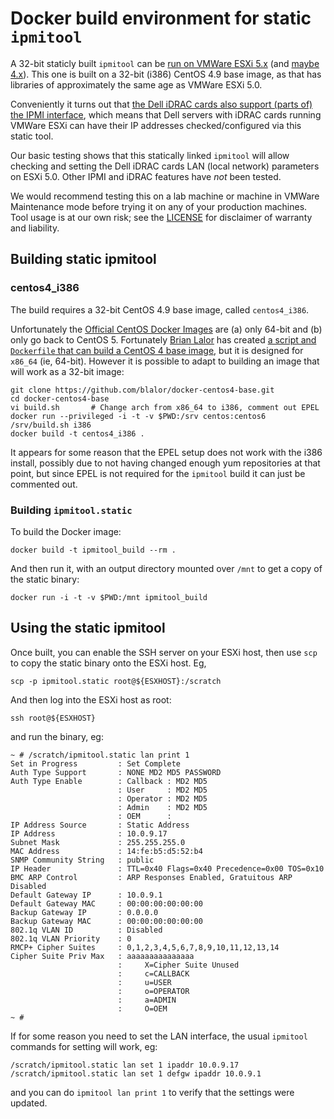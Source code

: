 # Docker build environment for static `ipmitool`

A 32-bit staticly built `ipmitool` can be [run on VMWare ESXi
5.x](https://coderwall.com/p/5cqj0g/esxi-ipmitool-works-on-any-linux-system-as-well)
(and [maybe
4.x](http://blog.rchapman.org/post/17480234232/configuring-bmc-drac-from-esxi-or-linux)).
This one is built on a 32-bit (i386) CentOS 4.9 base image, as that has
libraries of approximately the same age as VMWare ESXi 5.0.

Conveniently it turns out that [the Dell iDRAC cards also support
(parts of) the IPMI
interface](http://web.mit.edu/cron/documentation/dell-server-admin/en/idrac1/chap02.htm),
which means that Dell servers with iDRAC cards running VMWare ESXi
can have their IP addresses checked/configured via this static tool.

Our basic testing shows that this statically linked `ipmitool` will 
allow checking and setting the Dell iDRAC cards LAN (local network)
parameters on ESXi 5.0.  Other IPMI and iDRAC features have *not* 
been tested.  

We would recommend testing this on a lab machine or machine in
VMWare Maintenance mode before trying it on any of your production
machines.  Tool usage is at our own risk; see the [LICENSE](LICENSE) for 
disclaimer of warranty and liability.


## Building static ipmitool

### centos4\_i386

The build requires a 32-bit CentOS 4.9 base
image, called `centos4_i386`.  

Unfortunately the [Official CentOS Docker
Images](https://registry.hub.docker.com/_/centos/) are (a)
only 64-bit and (b) only go back to CentOS 5.  Fortunately
[Brian Lalor](https://github.com/blalor/) has created
[a script and `Dockerfile` that can build a CentOS 4 base
image](https://github.com/blalor/docker-centos4-base), but it is
designed for `x86_64` (ie, 64-bit).  However it is possible to 
adapt to building an image that will work as a 32-bit image:

    git clone https://github.com/blalor/docker-centos4-base.git
    cd docker-centos4-base
    vi build.sh       # Change arch from x86_64 to i386, comment out EPEL
    docker run --privileged -i -t -v $PWD:/srv centos:centos6 /srv/build.sh i386
    docker build -t centos4_i386 .

It appears for some reason that the EPEL setup does not work with the i386
install, possibly due to not having changed enough yum repositories at that
point, but since EPEL is not required for the `ipmitool` build it can just
be commented out.


### Building `ipmitool.static`

To build the Docker image:

    docker build -t ipmitool_build --rm .

And then run it, with an output directory mounted over `/mnt` to get 
a copy of the static binary:

    docker run -i -t -v $PWD:/mnt ipmitool_build


## Using the static ipmitool

Once built, you can enable the SSH server on your ESXi host, then use 
`scp` to copy the static binary onto the ESXi host.  Eg,

    scp -p ipmitool.static root@${ESXHOST}:/scratch

And then log into the ESXi host as root:

    ssh root@${ESXHOST}

and run the binary, eg:

    ~ # /scratch/ipmitool.static lan print 1
    Set in Progress         : Set Complete
    Auth Type Support       : NONE MD2 MD5 PASSWORD
    Auth Type Enable        : Callback : MD2 MD5
                            : User     : MD2 MD5
                            : Operator : MD2 MD5
                            : Admin    : MD2 MD5
                            : OEM      :
    IP Address Source       : Static Address
    IP Address              : 10.0.9.17
    Subnet Mask             : 255.255.255.0
    MAC Address             : 14:fe:b5:d5:52:b4
    SNMP Community String   : public
    IP Header               : TTL=0x40 Flags=0x40 Precedence=0x00 TOS=0x10
    BMC ARP Control         : ARP Responses Enabled, Gratuitous ARP Disabled
    Default Gateway IP      : 10.0.9.1
    Default Gateway MAC     : 00:00:00:00:00:00
    Backup Gateway IP       : 0.0.0.0
    Backup Gateway MAC      : 00:00:00:00:00:00
    802.1q VLAN ID          : Disabled
    802.1q VLAN Priority    : 0
    RMCP+ Cipher Suites     : 0,1,2,3,4,5,6,7,8,9,10,11,12,13,14
    Cipher Suite Priv Max   : aaaaaaaaaaaaaaa
                            :     X=Cipher Suite Unused
                            :     c=CALLBACK
                            :     u=USER
                            :     o=OPERATOR
                            :     a=ADMIN
                            :     O=OEM
    ~ #

If for some reason you need to set the LAN interface, the usual `ipmitool`
commands for setting will work, eg:

    /scratch/ipmitool.static lan set 1 ipaddr 10.0.9.17
    /scratch/ipmitool.static lan set 1 defgw ipaddr 10.0.9.1

and you can do `ipmitool lan print 1` to verify that the settings were
updated.
